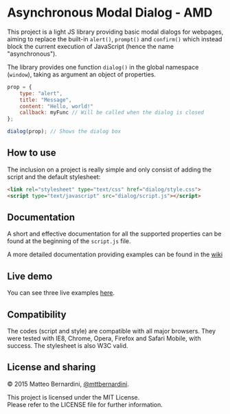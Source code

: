 # Asynchronous Modal Dialog - AMD #

This project is a light JS library providing basic modal dialogs for webpages, aiming to replace the built-in `alert()`, `prompt()` and `confirm()` which instead block the current execution of JavaScript (hence the name "asynchronous").

The library provides one function `dialog()` in the global namespace (`window`), taking as argument an object of properties.

```js
prop = {
	type: "alert",
	title: "Message",
	content: "Hello, world!"
	callback: myFunc // Will be called when the dialog is closed
};

dialog(prop); // Shows the dialog box
```


## How to use ##

The inclusion on a project is really simple and only consist of adding the script and the default stylesheet:

```html
<link rel="stylesheet" type="text/css" href="dialog/style.css">
<script type="text/javascript" src="dialog/script.js"></script>
```


## Documentation ##

A short and effective documentation for all the supported properties can be found at the beginning of the `script.js` file.

A more detailed documentation providing examples can be found in the [wiki][1]


## Live demo ##

You can see three live examples [here][3].


## Compatibility ##

The codes (script and style) are compatible with all major browsers. They were tested with IE8, Chrome, Opera, Firefox and Safari Mobile, with success. The stylesheet is also W3C valid.


## License and sharing ##

&copy; 2015 Matteo Bernardini, [@mttbernardini][4].

This project is licensed under the MIT License.  
Please refer to the LICENSE file for further information.


[1]: https://github.com/mttbernardini/dialog/wiki
[2]: http://github.com/mttbernardini/dialog/issues
[3]: http://mttbernardini.github.io/dialog/demo.html
[4]: https://twitter.com/mttbernardini
